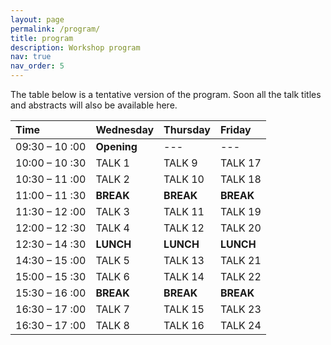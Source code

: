 ```yaml
---
layout: page
permalink: /program/
title: program
description: Workshop program
nav: true
nav_order: 5
---
```


The table below is a tentative version of the program. Soon all the talk titles and abstracts will also be available here.


| Time  |Wednesday  |Thursday|Friday  |
|:----|:------|:------|:------|
|09:30 – 10 :00|**Opening**|	--- |---|
|10:00 – 10 :30|	TALK 1|	TALK 9 |	TALK 17|
|10:30 – 11 :00|	TALK 2|	TALK 10|	TALK 18|
|11:00 – 11 :30|	**BREAK** | **BREAK**  |**BREAK**  |	
|11:30 – 12 :00|	TALK 3|	TALK 11|	TALK 19|
|12:00 – 12 :30|	TALK 4|	TALK 12|	TALK 20|
|12:30 – 14 :30|	**LUNCH** |	**LUNCH**  |**LUNCH** |	
|14:30 – 15 :00|	TALK 5|	TALK 13|	TALK 21|
|15:00 – 15 :30|	TALK 6|	TALK 14|	TALK 22|
|15:30 – 16 :00|		**BREAK** | **BREAK**  |**BREAK**  |	
|16:30 – 17 :00|	TALK 7|	TALK 15|	TALK 23|
|16:30 – 17 :00|	TALK 8|	TALK 16|	TALK 24|




